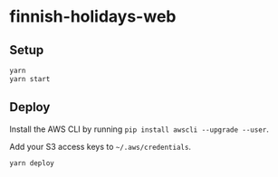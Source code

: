 # finnish-holidays-web

## Setup

```bash
yarn
yarn start
```

## Deploy

Install the AWS CLI by running `pip install awscli --upgrade --user`.

Add your S3 access keys to `~/.aws/credentials`.

```bash
yarn deploy
```
